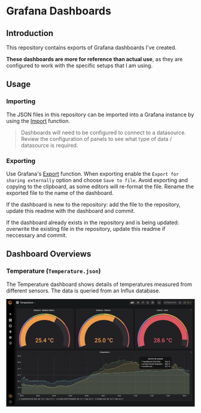 # Grafana Dashboards

## Introduction

This repository contains exports of Grafana dashboards I've created.

**These dashboards are more for reference than actual use**, as they are configured to work with the specific setups that I am using.

## Usage

### Importing

The JSON files in this repository can be imported into a Grafana instance by using the [Import](https://grafana.com/docs/reference/export_import/#importing-a-dashboard) function.

> Dashboards will need to be configured to connect to a datasource. Review the configuration of panels to see what type of data / datasource is required.

### Exporting

Use Grafana's [Export](https://grafana.com/docs/reference/export_import/#exporting-a-dashboard) function. When exporting enable the `Export for sharing externally` option and choose `Save to file`. Avoid exporting and copying to the clipboard, as some editors will re-format the file. Rename the exported file to the name of the dashboard.

If the dashboard is new to the repository: add the file to the repository, update this readme with the dashboard and commit.

If the dashboard already exists in the repository and is being updated: overwrite the existing file in the repository, update this readme if neccessary and commit.

## Dashboard Overviews

### Temperature (`Temperature.json`)

The Temperature dashboard shows details of temperatures measured from different sensors. The data is queried from an Influx database.

![Temperature Dashboard Preview](Temperature.png)
